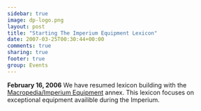 ```yaml
---
sidebar: true
image: dp-logo.png
layout: post
title: "Starting The Imperium Equipment Lexicon"
date: 2007-03-25T00:30:44+00:00
comments: true
sharing: true
footer: true
group: Events
---
```


**February 16, 2006**
<a name='teaser'></a>
We have resumed lexicon building with the [Macropedia/Imperium Equipment](/macropedia/imperium-equipment) annex. This lexicon focuses on exceptional equipment availible during the Imperium.
<a name='body'></a>
